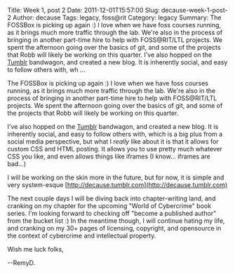 Title: Week 1, post 2
Date: 2011-12-01T15:57:00
Slug: decause-week-1-post-2
Author: decause
Tags: legacy, foss@rit
Category: legacy
Summary: The FOSSBox is picking up again :) I love when we have foss courses running, as it brings much more traffic through the lab. We're also in the process of bringing in another part-time hire to help with FOSS@RIT/LTL projects. We spent the afternoon going over the basics of git, and some of the projects that Robb will likely be working on this quarter.  I've also hopped on the [Tumblr](http://tumblr.com) bandwagon, and created a new blog. It is inherently social, and easy to follow others with, wh ... 

The FOSSBox is picking up again :) I love when we have foss courses running,
as it brings much more traffic through the lab. We're also in the process of
bringing in another part-time hire to help with FOSS@RIT/LTL projects. We
spent the afternoon going over the basics of git, and some of the projects
that Robb will likely be working on this quarter.

I've also hopped on the [Tumblr](http://tumblr.com) bandwagon, and created a
new blog. It is inherently social, and easy to follow others with, which is a
big plus from a social media perspective, but what I *really* like about it is
that it allows for custom CSS and HTML posting. It allows you to use pretty
much whatever CSS you like, and even allows things like iframes (I know...
iframes are bad...)

I will be working on the skin more in the future, but for now, it is simple
and very system-esque [http://decause.tumblr.com](http://decause.tumblr.com)

The next couple days I will be diving back into chapter-writing land, and
cranking on my chapter for the upcoming "World of Cybercrime" book series. I'm
looking forward to checking off "become a published author" from the bucket
list :) In the meantime though, I will continue hating my life, and cranking
on my 30+ pages of licensing, copyright, and opensource in the context of
cybercrime and intellectual property.

Wish me luck folks,

--RemyD.

